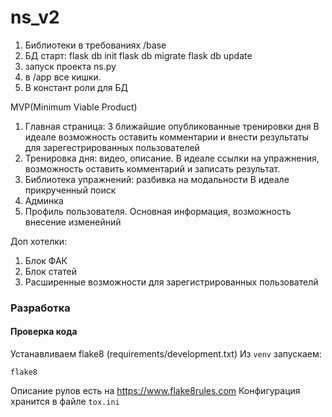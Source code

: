 # ns_v2

1. Библиотеки в требованиях /base
2. БД старт:
flask db init
flask db migrate
flask db update
3. запуск проекта ns.py
4. в /app все кишки.
5. В констант роли для БД



MVP(Minimum Viable Product)
1. Главная страница: 3 ближайшие опубликованные тренировки дня
В идеале возможность оставить комментарии и внести результаты
для зарегестрированных пользователей
2. Тренировка дня: видео, описание.
В идеале ссылки на упражнения,
возможность оставить комментарий и записать результат.
3. Библиотека упражнений: разбивка на модальности
В идеале прикрученный поиск
4. Админка
5. Профиль пользователя. Основная информация,
возможность внесение изменейний

Доп хотелки:
1. Блок ФАК
2. Блок статей
3. Расширенные возможности для зарегистрированных пользователй

### Разработка
#### Проверка кода
Устанавливаем flake8 (requirements/development.txt)
Из `venv` запускаем:
```
flake8
```
Описание рулов есть на https://www.flake8rules.com
Конфигурация хранится в файле `tox.ini`

